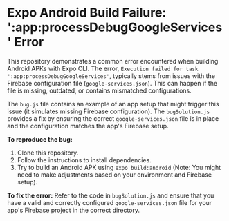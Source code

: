 # Expo Android Build Failure: ':app:processDebugGoogleServices' Error

This repository demonstrates a common error encountered when building Android APKs with Expo CLI.  The error, `Execution failed for task ':app:processDebugGoogleServices'`, typically stems from issues with the Firebase configuration file (`google-services.json`).  This can happen if the file is missing, outdated, or contains mismatched configurations.

The `bug.js` file contains an example of an app setup that might trigger this issue (it simulates missing Firebase configuration). The `bugSolution.js` provides a fix by ensuring the correct `google-services.json` file is in place and the configuration matches the app's Firebase setup.

**To reproduce the bug:**
1. Clone this repository.
2. Follow the instructions to install dependencies.
3. Try to build an Android APK using `expo build:android` (Note: You might need to make adjustments based on your environment and Firebase setup).

**To fix the error:** Refer to the code in `bugSolution.js` and ensure that you have a valid and correctly configured `google-services.json` file for your app's Firebase project in the correct directory.